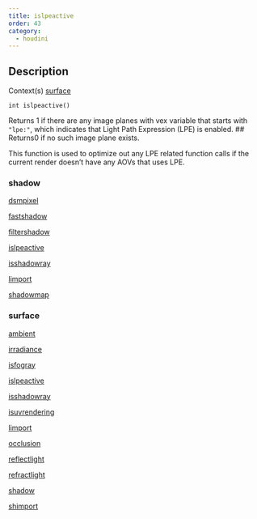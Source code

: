 ```yaml
---
title: islpeactive
order: 43
category:
  - houdini
---
```


## Description

Context(s) [surface](../contexts/surface.html)

`int islpeactive()`

Returns 1 if there are any image planes with vex variable that starts with
`"lpe:"`, which indicates that Light Path Expression (LPE) is enabled. ## Returns0 if no such image plane exists.

This function is used to optimize out any LPE related function calls if the
current render doesn’t have any AOVs that uses LPE.

### shadow

[dsmpixel](dsmpixel.html)

[fastshadow](fastshadow.html)

[filtershadow](filtershadow.html)

[islpeactive](islpeactive.html)

[isshadowray](isshadowray.html)

[limport](limport.html)

[shadowmap](shadowmap.html)

### surface

[ambient](ambient.html)

[irradiance](irradiance.html)

[isfogray](isfogray.html)

[islpeactive](islpeactive.html)

[isshadowray](isshadowray.html)

[isuvrendering](isuvrendering.html)

[limport](limport.html)

[occlusion](occlusion.html)

[reflectlight](reflectlight.html)

[refractlight](refractlight.html)

[shadow](shadow.html)

[shimport](shimport.html)
